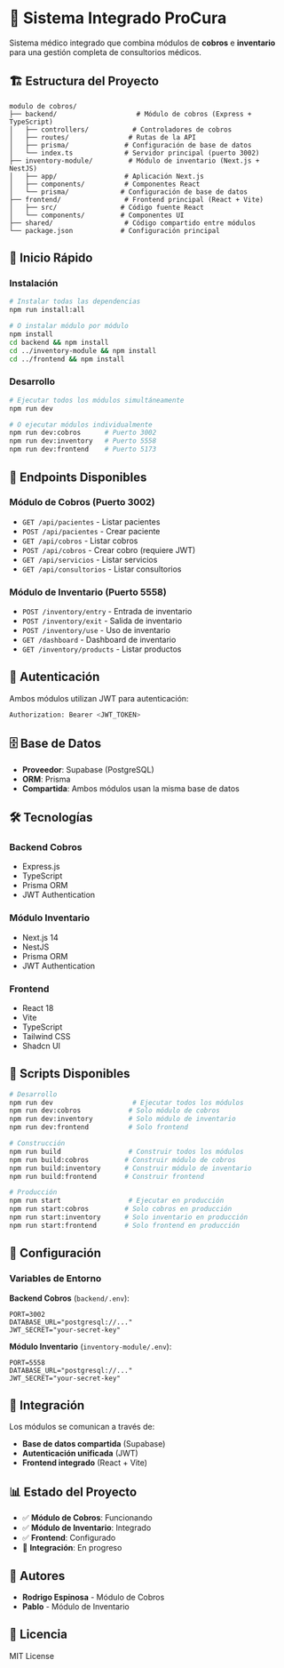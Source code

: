 # 🏥 Sistema Integrado ProCura

Sistema médico integrado que combina módulos de **cobros** e **inventario** para una gestión completa de consultorios médicos.

## 🏗️ Estructura del Proyecto

```
modulo de cobros/
├── backend/                    # Módulo de cobros (Express + TypeScript)
│   ├── controllers/           # Controladores de cobros
│   ├── routes/               # Rutas de la API
│   ├── prisma/              # Configuración de base de datos
│   └── index.ts             # Servidor principal (puerto 3002)
├── inventory-module/         # Módulo de inventario (Next.js + NestJS)
│   ├── app/                 # Aplicación Next.js
│   ├── components/          # Componentes React
│   └── prisma/             # Configuración de base de datos
├── frontend/                # Frontend principal (React + Vite)
│   ├── src/                # Código fuente React
│   └── components/         # Componentes UI
├── shared/                  # Código compartido entre módulos
└── package.json            # Configuración principal
```

## 🚀 Inicio Rápido

### Instalación
```bash
# Instalar todas las dependencias
npm run install:all

# O instalar módulo por módulo
npm install
cd backend && npm install
cd ../inventory-module && npm install
cd ../frontend && npm install
```

### Desarrollo
```bash
# Ejecutar todos los módulos simultáneamente
npm run dev

# O ejecutar módulos individualmente
npm run dev:cobros      # Puerto 3002
npm run dev:inventory   # Puerto 5558
npm run dev:frontend    # Puerto 5173
```

## 📡 Endpoints Disponibles

### Módulo de Cobros (Puerto 3002)
- `GET /api/pacientes` - Listar pacientes
- `POST /api/pacientes` - Crear paciente
- `GET /api/cobros` - Listar cobros
- `POST /api/cobros` - Crear cobro (requiere JWT)
- `GET /api/servicios` - Listar servicios
- `GET /api/consultorios` - Listar consultorios

### Módulo de Inventario (Puerto 5558)
- `POST /inventory/entry` - Entrada de inventario
- `POST /inventory/exit` - Salida de inventario
- `POST /inventory/use` - Uso de inventario
- `GET /dashboard` - Dashboard de inventario
- `GET /inventory/products` - Listar productos

## 🔐 Autenticación

Ambos módulos utilizan JWT para autenticación:
```bash
Authorization: Bearer <JWT_TOKEN>
```

## 🗄️ Base de Datos

- **Proveedor**: Supabase (PostgreSQL)
- **ORM**: Prisma
- **Compartida**: Ambos módulos usan la misma base de datos

## 🛠️ Tecnologías

### Backend Cobros
- Express.js
- TypeScript
- Prisma ORM
- JWT Authentication

### Módulo Inventario
- Next.js 14
- NestJS
- Prisma ORM
- JWT Authentication

### Frontend
- React 18
- Vite
- TypeScript
- Tailwind CSS
- Shadcn UI

## 📝 Scripts Disponibles

```bash
# Desarrollo
npm run dev                    # Ejecutar todos los módulos
npm run dev:cobros            # Solo módulo de cobros
npm run dev:inventory         # Solo módulo de inventario
npm run dev:frontend          # Solo frontend

# Construcción
npm run build                 # Construir todos los módulos
npm run build:cobros         # Construir módulo de cobros
npm run build:inventory      # Construir módulo de inventario
npm run build:frontend       # Construir frontend

# Producción
npm run start                 # Ejecutar en producción
npm run start:cobros         # Solo cobros en producción
npm run start:inventory      # Solo inventario en producción
npm run start:frontend       # Solo frontend en producción
```

## 🔧 Configuración

### Variables de Entorno

**Backend Cobros** (`backend/.env`):
```env
PORT=3002
DATABASE_URL="postgresql://..."
JWT_SECRET="your-secret-key"
```

**Módulo Inventario** (`inventory-module/.env`):
```env
PORT=5558
DATABASE_URL="postgresql://..."
JWT_SECRET="your-secret-key"
```

## 🤝 Integración

Los módulos se comunican a través de:
- **Base de datos compartida** (Supabase)
- **Autenticación unificada** (JWT)
- **Frontend integrado** (React + Vite)

## 📊 Estado del Proyecto

- ✅ **Módulo de Cobros**: Funcionando
- ✅ **Módulo de Inventario**: Integrado
- ✅ **Frontend**: Configurado
- 🔄 **Integración**: En progreso

## 👥 Autores

- **Rodrigo Espinosa** - Módulo de Cobros
- **Pablo** - Módulo de Inventario

## 📄 Licencia

MIT License 